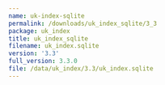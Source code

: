 ```yaml
---
name: uk-index-sqlite
permalink: /downloads/uk_index_sqlite/3_3
package: uk_index
title: uk_index_sqlite
filename: uk_index.sqlite
version: '3.3'
full_version: 3.3.0
file: /data/uk_index/3.3/uk_index.sqlite
---
```

